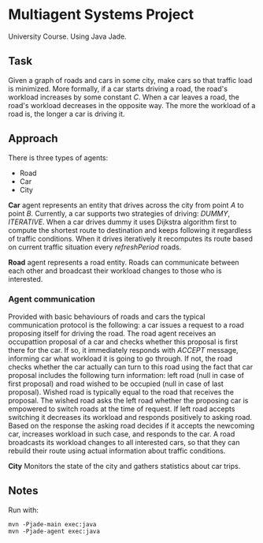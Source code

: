 # Multiagent Systems Project
University Course. Using Java Jade.

## Task
Given a graph of roads and cars in some city, make cars so that traffic load is minimized. More formally, if a car starts driving a road, the road's workload increases by some constant *C*. When a car leaves a road, the road's workload decreases in the opposite way. The more the workload of a road is, the longer a car is driving it.

## Approach
There is three types of agents: 
* Road
* Car
* City

**Car** agent represents an entity that drives across the city from point *A* to point *B*.
Currently, a car supports two strategies of driving: _DUMMY_, _ITERATIVE_.
When a car drives dummy it uses Dijkstra algorithm first to compute the shortest route to destination and keeps following it regardless of traffic conditions.
When it drives iteratively it recomputes its route based on current traffic situation every *refreshPeriod* roads.
  
**Road** agent represents a road entity. Roads can communicate between each other and broadcast their workload changes to those who is interested.

### Agent communication
Provided with basic behaviours of roads and cars the typical communication protocol is the following: a car issues a request to a road proposing itself for driving the road. The road agent receives an occupattion proposal of a car and checks whether this proposal is first there for the car. If so, it immediately responds with *ACCEPT* message, informing car what workload it is going to go through. If not, the road checks whether the car actually can turn to this road using the fact that car proposal includes the following turn information: left road (null in case of first proposal) and road wished to be occupied (null in case of last proposal). Wished road is typically equal to the road that receives the proposal.
The wished road asks the left road whether the proposing car is empowered to switch roads at the time of request. If left road accepts switching it decreases its workload and responds positively to asking road. Based on the response the asking road decides if it accepts the newcoming car, increases workload in such case, and responds to the car. A road broadcasts its workload changes to all interested cars, so that they can rebuild their route using actual information about traffic conditions.

**City**
Monitors the state of the city and gathers statistics about car trips.

## Notes
Run with:
```{sh}
mvn -Pjade-main exec:java
mvn -Pjade-agent exec:java
```

